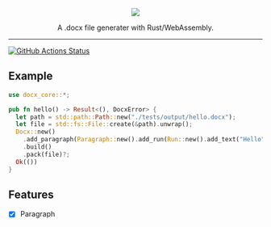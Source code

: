<p align="center"><img src ="https://github.com/bokuweb/docx-rs/blob/master/logo.png?raw=true" /></p>

<p align="center">
    A .docx file generater with Rust/WebAssembly.
</p>

---

[![GitHub Actions Status](https://github.com/bokuweb/docx-rs/workflows/Continuous%20Integration/badge.svg)](https://github.com/bokuweb/docx-rs/actions)

## Example

``` rust
use docx_core::*;

pub fn hello() -> Result<(), DocxError> {
  let path = std::path::Path::new("./tests/output/hello.docx");
  let file = std::fs::File::create(&path).unwrap();
  Docx::new()
    .add_paragraph(Paragraph::new().add_run(Run::new().add_text("Hello")))
    .build()
    .pack(file)?;
  Ok(())
}
```

## Features

- [x] Paragraph

